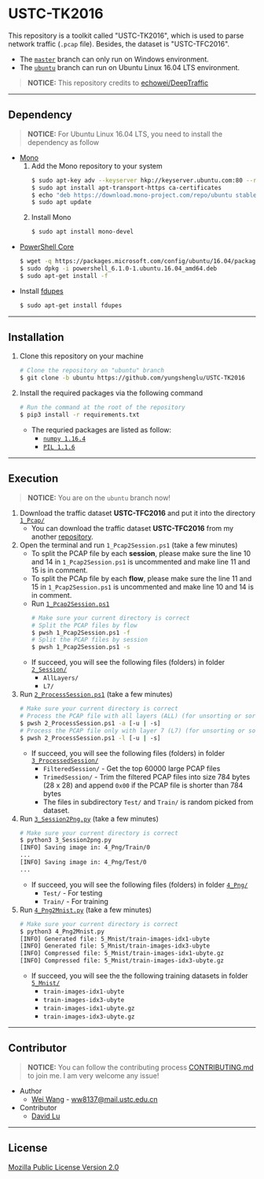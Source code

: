 # USTC-TK2016

This repository is a toolkit called "USTC-TK2016", which is used to parse network traffic (`.pcap` file). Besides, the dataset is "USTC-TFC2016".

* The [`master`](https://github.com/yungshenglu/USTC-TK2016/tree/master) branch can only run on Windows environment.
* The [`ubuntu`](https://github.com/yungshenglu/USTC-TK2016/tree/ubuntu) branch can run on Ubuntu Linux 16.04 LTS environment.

> **NOTICE:** This repository credits to [echowei/DeepTraffic](https://github.com/echowei/DeepTraffic)

---
## Dependency

> **NOTICE:** For Ubuntu Linux 16.04 LTS, you need to install the dependency as follow

* [Mono](https://www.mono-project.com/)
    1. Add the Mono repository to your system
        ```bash
        $ sudo apt-key adv --keyserver hkp://keyserver.ubuntu.com:80 --recv-keys 3FA7E0328081BFF6A14DA29AA6A19B38D3D831EF
        $ sudo apt install apt-transport-https ca-certificates
        $ echo "deb https://download.mono-project.com/repo/ubuntu stable-xenial main" | sudo tee /etc/apt/sources.list.d/mono-official-stable.list
        $ sudo apt update
        ```
    2. Install Mono
        ```bash
        $ sudo apt install mono-devel
        ```
* [PowerShell Core](https://docs.microsoft.com/en-us/powershell/scripting/install/installing-powershell-core-on-linux?view=powershell-6)
    ```bash
    $ wget -q https://packages.microsoft.com/config/ubuntu/16.04/packages-microsoft-prod.deb
    $ sudo dpkg -i powershell_6.1.0-1.ubuntu.16.04_amd64.deb
    $ sudo apt-get install -f
    ```
* Install [fdupes](http://manpages.ubuntu.com/manpages/xenial/man1/fdupes.1.html)
    ```bash
    $ sudo apt-get install fdupes
    ```

---
## Installation

1. Clone this repository on your machine
    ```bash
    # Clone the repository on "ubuntu" branch
    $ git clone -b ubuntu https://github.com/yungshenglu/USTC-TK2016
    ```
2. Install the required packages via the following command
    ```bash
    # Run the command at the root of the repository
    $ pip3 install -r requirements.txt
    ```
    * The requried packages are listed as follow:
        * [`numpy 1.16.4`](https://pypi.org/project/numpy/)
        * [`PIL 1.1.6`](https://pypi.org/project/PIL/)

---
## Execution

> **NOTICE:** You are on the `ubuntu` branch now!

1. Download the traffic dataset **USTC-TFC2016** and put it into the directory [`1_Pcap/`](1_Pcap/)
    * You can download the traffic dataset **USTC-TFC2016** from my another [repository](https://github.com/yungshenglu/USTC-TFC2016).
2. Open the terminal and run `1_Pcap2Session.ps1` (take a few minutes)
    * To split the PCAP file by each **session**, please make sure the line 10 and 14 in `1_Pcap2Session.ps1` is uncommented and make line 11 and 15 is in comment.
    * To split the PCAp file by each **flow**, please make sure the line 11 and 15 in `1_Pcap2Session.ps1` is uncommented and make line 10 and 14 is in comment.
    * Run [`1_Pcap2Session.ps1`](1_Pcap2Session.ps1)
        ```bash
        # Make sure your current directory is correct
        # Split the PCAP files by flow
        $ pwsh 1_Pcap2Session.ps1 -f
        # Split the PCAP files by session
        $ pwsh 1_Pcap2Session.ps1 -s
        ```
    * If succeed, you will see the following files (folders) in folder [`2_Session/`](2_Session/)
        * `AllLayers/`
        * `L7/`
3. Run [`2_ProcessSession.ps1`](2_ProcessSession.ps1) (take a few minutes)
    ```bash
    # Make sure your current directory is correct
    # Process the PCAP file with all layers (ALL) (for unsorting or sorting)
    $ pwsh 2_ProcessSession.ps1 -a [-u | -s]
    # Process the PCAP file only with layer 7 (L7) (for unsorting or sorting)
    $ pwsh 2_ProcessSession.ps1 -l [-u | -s]
    ```
    * If succeed, you will see the following files (folders) in folder [`3_ProcessedSession/`](3_ProcessedSession/)
        * `FilteredSession/` - Get the top 60000 large PCAP files
        * `TrimedSession/` - Trim the filtered PCAP files into size 784 bytes (28 x 28) and append `0x00` if the PCAP file is shorter than 784 bytes
        * The files in subdirectory `Test/` and `Train/` is random picked from dataset.
4. Run [`3_Session2Png.py`](3_Session2Png.py) (take a few minutes)
    ```bash
    # Make sure your current directory is correct
    $ python3 3_Session2png.py
    [INFO] Saving image in: 4_Png/Train/0
    ...
    [INFO] Saving image in: 4_Png/Test/0
    ...
    ```
    * If succeed, you will see the following files (folders) in folder [`4_Png/`](4_Png/)
        * `Test/` - For testing
        * `Train/` - For training
5. Run [`4_Png2Mnist.py`](4_Png2Mnist.py) (take a few minutes)
    ```bash
    # Make sure your current directory is correct
    $ python3 4_Png2Mnist.py
    [INFO] Generated file: 5_Mnist/train-images-idx1-ubyte
    [INFO] Generated file: 5_Mnist/train-images-idx3-ubyte
    [INFO] Compressed file: 5_Mnist/train-images-idx1-ubyte.gz
    [INFO] Compressed file: 5_Mnist/train-images-idx3-ubyte.gz
    ```
    * If succeed, you will see the the following training datasets in folder [`5_Mnist/`](5_Mnist/)
        * `train-images-idx1-ubyte`
        * `train-images-idx3-ubyte`
        * `train-images-idx1-ubyte.gz`
        * `train-images-idx3-ubyte.gz`

---
## Contributor

> **NOTICE:** You can follow the contributing process [CONTRIBUTING.md](CONTRIBUTING.md) to join me. I am very welcome any issue!

* Author
    * [Wei Wang](https://github.com/echowei) - ww8137@mail.ustc.edu.cn
* Contributor
    * [David Lu](https://github.com/yungshenglu)

---
## License

[Mozilla Public License Version 2.0](LICENSE)